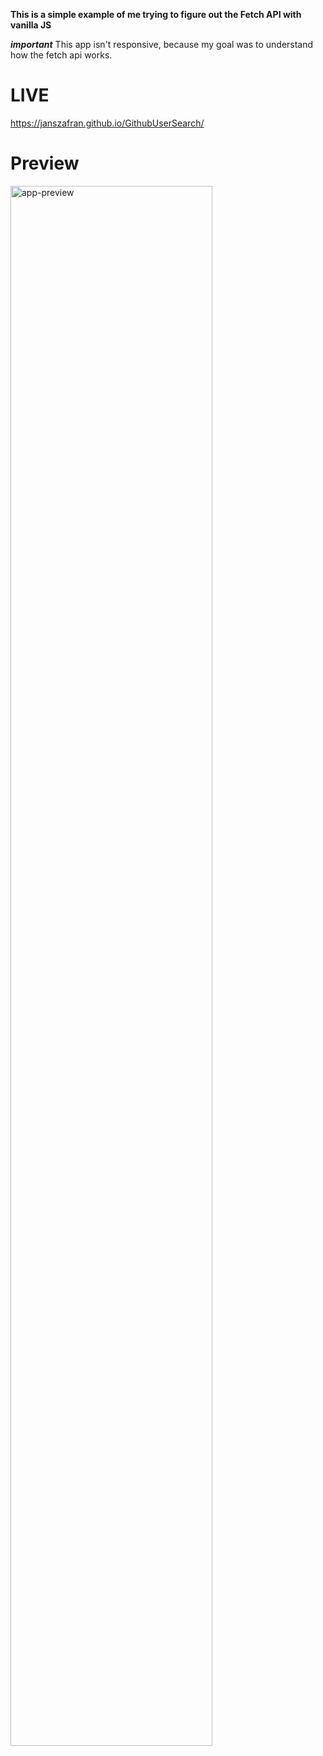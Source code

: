 **This is a simple example of me trying to figure out the Fetch API with vanilla JS**

***important***
This app isn't responsive, because my goal was to understand how the fetch api works.


<h1>LIVE</h1>

https://janszafran.github.io/GithubUserSearch/

# Preview
<div>
  <img src="https://imgur.com/cF4y0FS.gif" alt="app-preview" width="80%">
</div>
